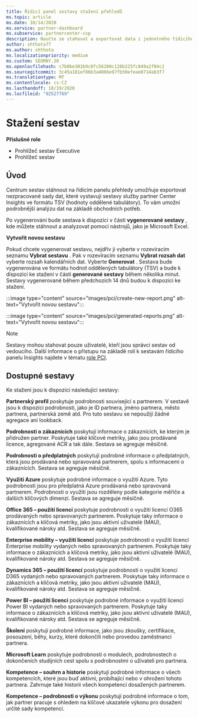 ```yaml
---
title: Řídicí panel sestavy stažení přehledů
ms.topic: article
ms.date: 10/14/2020
ms.service: partner-dashboard
ms.subservice: partnercenter-csp
description: Naučte se stahovat a exportovat data z jednotného řídicího panelu pro vytváření sestav partnerského centra a ze sestav služby partner Center Insights.
author: shthota77
ms.author: shthota
ms.localizationpriority: medium
ms.custom: SEOMAY.20
ms.openlocfilehash: c7b0be301b9c0fc56200c128b225fc849a2f04c2
ms.sourcegitcommit: 3c45a181ef86b3a4866e97fb50efeae8714ab3f7
ms.translationtype: MT
ms.contentlocale: cs-CZ
ms.lasthandoff: 10/19/2020
ms.locfileid: "92527769"
---
```

# <a name="download-reports"></a>Stažení sestav

**Příslušné role**
- Prohlížeč sestav Executive
- Prohlížeč sestav

## <a name="introduction"></a>Úvod

Centrum sestav stáhnout na řídicím panelu přehledy umožňuje exportovat nezpracované sady dat, které vystavují sestavy služby partner Center Insights ve formátu TSV (hodnoty oddělené tabulátory). To vám umožní podrobnější analýzu dat na základě obchodních potřeb.

Po vygenerování bude sestava k dispozici v části **vygenerované sestavy** , kde můžete stáhnout a analyzovat pomocí nástrojů, jako je Microsoft Excel.

**Vytvořit novou sestavu**

Pokud chcete vygenerovat sestavu, nejdřív ji vyberte v rozevíracím seznamu **Vybrat sestavu** . Pak v rozevíracím seznamu **Vybrat rozsah dat** vyberte rozsah kalendářních dat. Vyberte **Generovat** . Sestava bude vygenerována ve formátu hodnot oddělených tabulátory (TSV) a bude k dispozici ke stažení v části **generované sestavy** během několika minut. Sestavy vygenerované během předchozích 14 dnů budou k dispozici ke stažení.

:::image type="content" source="images/pci/create-new-report.png" alt-text="Vytvořit novou sestavu":::

:::image type="content" source="images/pci/generated-reports.png" alt-text="Vytvořit novou sestavu":::

>[!NOTE] 
>Sestavy mohou stahovat pouze uživatelé, kteří jsou správci sestav od vedoucího. Další informace o přístupu na základě rolí k sestavám řídicího panelu Insights najdete v tématu [role PCI](pci-roles.md). 

## <a name="available-reports"></a>Dostupné sestavy

Ke stažení jsou k dispozici následující sestavy:

**Partnerský profil** poskytuje podrobnosti související s partnerem. V sestavě jsou k dispozici podrobnosti, jako je ID partnera, jméno partnera, město partnera, partnerská země atd. Pro tuto sestavu se nepoužijí žádné agregace ani lookback.

**Podrobnosti o zákaznících** poskytují informace o zákaznících, ke kterým je přidružen partner. Poskytuje také klíčové metriky, jako jsou prodávané licence, agregované ACR a tak dále. Sestava se agreguje měsíčně.

**Podrobnosti o předplatných** poskytují podrobné informace o předplatných, která jsou prodávaná nebo spravovaná partnerem, spolu s informacemi o zákaznících. Sestava se agreguje měsíčně.

**Využití Azure** poskytuje podrobné informace o využití Azure. Tyto podrobnosti jsou pro předplatná Azure prodávaná nebo spravovaná partnerem. Podrobnosti o využití jsou rozděleny podle kategorie měřiče a dalších klíčových dimenzí. Sestava se agreguje měsíčně.

**Office 365 – použití licencí** poskytuje podrobnosti o využití licencí O365 prodávaných nebo spravovaných partnerem. Poskytuje taky informace o zákaznících a klíčová metriky, jako jsou aktivní uživatelé (MAU), kvalifikované nároky atd. Sestava se agreguje měsíčně.

**Enterprise mobility – využití licencí**  poskytuje podrobnosti o využití licencí Enterprise mobility vydaných nebo spravovaných partnerem. Poskytuje taky informace o zákaznících a klíčová metriky, jako jsou aktivní uživatelé (MAU), kvalifikované nároky atd. Sestava se agreguje měsíčně.

**Dynamics 365 – použití licencí** poskytuje podrobnosti o využití licencí D365 vydaných nebo spravovaných partnerem. Poskytuje taky informace o zákaznících a klíčová metriky, jako jsou aktivní uživatelé (MAU), kvalifikované nároky atd. Sestava se agreguje měsíčně.

**Power BI – použití licencí** poskytuje podrobné informace o využití licencí Power BI vydaných nebo spravovaných partnerem. Poskytuje taky informace o zákaznících a klíčová metriky, jako jsou aktivní uživatelé (MAU), kvalifikované nároky atd. Sestava se agreguje měsíčně.

**Školení** poskytují podrobné informace, jako jsou zkoušky, certifikace, posouzení, běhy, kurzy, které dokončili nebo provedou zaměstnanci partnera.

**Microsoft Learn** poskytuje podrobnosti o modulech, podrobnostech o dokončeních studijních cest spolu s podrobnostmi o uživateli pro partnera.

**Kompetence – souhrn a historie** poskytují podrobné informace o všech kompetencích, které jsou buď aktivní, probíhající nebo v ohrožení tohoto partnera. Zahrnuje také historii všech kompetencí dosažených partnerem.

**Kompetence – podrobnosti o výkonu** poskytují podrobné informace o tom, jak partner pracuje s ohledem na klíčové ukazatele výkonu pro dosažení určité sady kompetencí.


